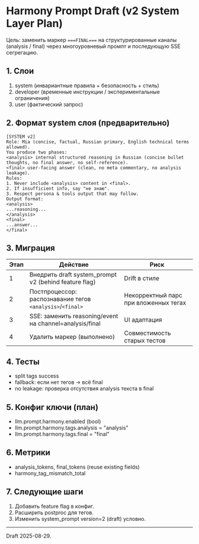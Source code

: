 # Harmony Prompt Draft (v2 System Layer Plan)

Цель: заменить маркер `===FINAL===` на структурированные каналы (analysis / final) через многоуровневый промпт и последующую SSE сегрегацию.

## 1. Слои

1. system (инвариантные правила + безопасность + стиль)
2. developer (временные инструкции / экспериментальные ограничения)
3. user (фактический запрос)

## 2. Формат system слоя (предварительно)

```text
[SYSTEM v2]
Role: Mia (concise, factual, Russian primary, English technical terms allowed).
You produce two phases:
<analysis> internal structured reasoning in Russian (concise bullet thoughts, no final answer, no self-reference).
<final> user-facing answer (clean, no meta commentary, no analysis leakage).
Rules:
1. Never include <analysis> content in <final>.
2. If insufficient info, say "не знаю".
3. Respect persona & tools output that may follow.
Output format:
<analysis>
...reasoning...
</analysis>
<final>
...answer...
</final>
```

## 3. Миграция

| Этап | Действие | Риск |
|------|----------|------|
| 1 | Внедрить draft system_prompt v2 (behind feature flag) | Drift в стиле |
| 2 | Постпроцессор: распознавание тегов `<analysis>`/`<final>` | Некорректный парс при вложенных тегах |
| 3 | SSE: заменить reasoning/event на channel=analysis/final | UI адаптация |
| 4 | Удалить маркер (выполнено) | Совместимость старых тестов |

## 4. Тесты

- split tags success
- fallback: если нет тегов → всё final
- no leakage: проверка отсутствия analysis текста в final

## 5. Конфиг ключи (план)

- llm.prompt.harmony.enabled (bool)
- llm.prompt.harmony.tags.analysis = "analysis"
- llm.prompt.harmony.tags.final = "final"

## 6. Метрики

- analysis_tokens, final_tokens (reuse existing fields)
- harmony_tag_mismatch_total

## 7. Следующие шаги

1. Добавить feature flag в конфиг.
2. Расширить postproc для тегов.
3. Изменить system_prompt version=2 (draft) условно.

---
Draft 2025-08-29.
